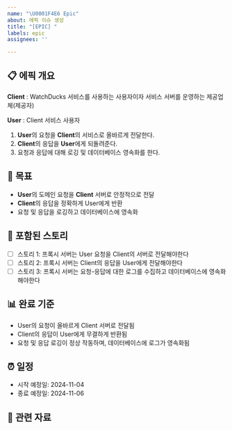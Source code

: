 ```yaml
---
name: "\U0001F4E6 Epic"
about: 에픽 이슈 생성
title: "[EPIC] "
labels: epic
assignees: ''

---
```


## 📋 에픽 개요

**Client** : WatchDucks 서비스를 사용하는 사용자이자 서비스 서버를 운영하는 제공업체(제공자)

**User** : Client 서비스 사용자

1. **User**의 요청을 **Client**의 서비스로 올바르게 전달한다.
2. **Client**의 응답을 **User**에게 되돌려준다.
3. 요청과 응답에 대해 로깅 및 데이터베이스 영속화를 한다.


## 🎯 목표
- **User**의 도메인 요청을 **Client** 서버로 안정적으로 전달
- **Client**의 응답을 정확하게 User에게 반환
- 요청 및 응답을 로깅하고 데이터베이스에 영속화

## 📑 포함된 스토리
 - [ ] 스토리 1: 프록시 서버는 User 요청을 Client의 서버로 전달해야한다
 - [ ] 스토리 2: 프록시 서버는 Client의 응답을 User에게 전달해야한다
 - [ ] 스토리 3: 프록시 서버는 요청-응답에 대한 로그를 수집하고 데이터베이스에 영속화 해야한다

## 📊 완료 기준
- User의 요청이 올바르게 Client 서버로 전달됨
- Client의 응답이 User에게 무결하게 반환됨
- 요청 및 응답 로깅이 정상 작동하며, 데이터베이스에 로그가 영속화됨

## ⏰ 일정
- 시작 예정일: 2024-11-04
- 종료 예정일: 2024-11-06

## 📎 관련 자료
<!-- 기획서, 디자인, API 문서 등 관련 자료를 링크해주세요 -->
